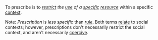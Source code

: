 To prescribe is to *[restrict](https://github.com/gcassel/Modular-Organization-Terminology/blob/master/terms/restriction.md) the [use](https://github.com/gcassel/Modular-Organization-Terminology/blob/master/terms/use.md) of a [specific](https://github.com/gcassel/Modular-Organization-Terminology/blob/master/terms/specific.md) [resource](https://github.com/gcassel/Modular-Organization-Terminology/blob/master/terms/resource.md)* within a specific [context](https://github.com/gcassel/Modular-Organization-Terminology/blob/master/terms/context.md).   

Note: *Prescription* is *less specific* than *[rule](https://github.com/gcassel/Modular-Organization-Terminology/blob/master/terms/rule.md)*.  Both terms [relate](https://github.com/gcassel/Modular-Organization-Terminology/blob/master/terms/relationship.md) to social contexts; however, prescriptions don't necessarily restrict the social context, and aren't necessarily [coercive](https://github.com/gcassel/Modular-Organization-Terminology/blob/master/terms/coercion.md).
